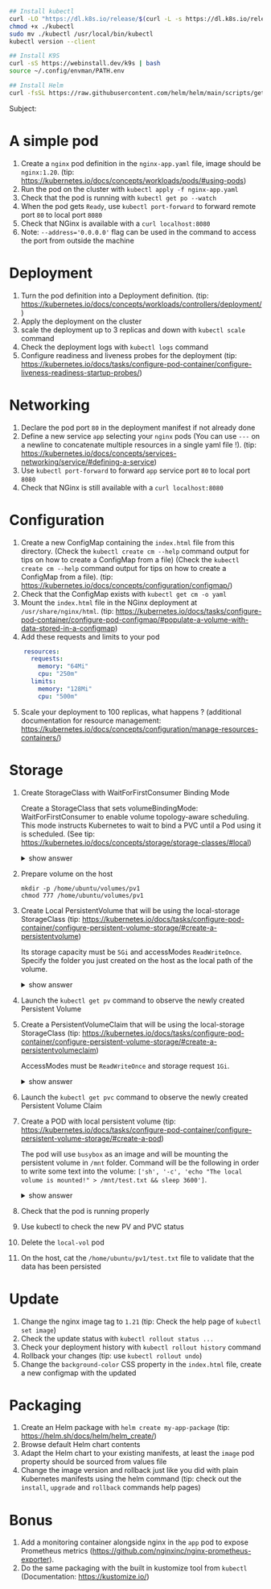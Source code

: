 


```sh

## Install kubectl
curl -LO "https://dl.k8s.io/release/$(curl -L -s https://dl.k8s.io/release/stable.txt)/bin/linux/amd64/kubectl"
chmod +x ./kubectl
sudo mv ./kubectl /usr/local/bin/kubectl
kubectl version --client

## Install K9S
curl -sS https://webinstall.dev/k9s | bash
source ~/.config/envman/PATH.env

## Install Helm
curl -fsSL https://raw.githubusercontent.com/helm/helm/main/scripts/get-helm-3 | bash
```


Subject:


# A simple pod

1. Create a `nginx` pod definition in the `nginx-app.yaml` file, image should be `nginx:1.20`. (tip: https://kubernetes.io/docs/concepts/workloads/pods/#using-pods)
2. Run the pod on the cluster with `kubectl apply -f nginx-app.yaml`
3. Check that the pod is running with `kubectl get po --watch`
4. When the pod gets `Ready`, use `kubectl port-forward` to forward remote port `80` to local port `8080`
5. Check that NGinx is available with a `curl localhost:8080`
6. Note: `--address='0.0.0.0'` flag can be used in the command to access the port from outside the machine

# Deployment

1. Turn the pod definition into a Deployment definition. (tip: https://kubernetes.io/docs/concepts/workloads/controllers/deployment/)
2. Apply the deployment on the cluster
3. scale the deployment up to 3 replicas and down with `kubectl scale` command
4. Check the deployment logs with `kubectl logs` command
5. Configure readiness and liveness probes for the deployment (tip: https://kubernetes.io/docs/tasks/configure-pod-container/configure-liveness-readiness-startup-probes/)

# Networking

1. Declare the pod port `80` in the deployment manifest if not already done
2. Define a new service `app` selecting your `nginx` pods (You can use `---` on a newline to concatenate multiple resources in a single yaml file !). (tip: https://kubernetes.io/docs/concepts/services-networking/service/#defining-a-service)
3. Use `kubectl port-forward` to forward `app` service port `80` to local port `8080`
4. Check that NGinx is still available with a `curl localhost:8080`

# Configuration

1. Create a new ConfigMap containing the `index.html` file from this directory. (Check the `kubectl create cm --help` command output for tips on how to create a ConfigMap from a file) (Check the `kubectl create cm --help` command output for tips on how to create a ConfigMap from a file). (tip: https://kubernetes.io/docs/concepts/configuration/configmap/)
2. Check that the ConfigMap exists with `kubectl get cm -o yaml`
3. Mount the `index.html` file in the NGinx deployment at `/usr/share/nginx/html`. (tip: https://kubernetes.io/docs/tasks/configure-pod-container/configure-pod-configmap/#populate-a-volume-with-data-stored-in-a-configmap)
4. Add these requests and limits to your pod
```yaml
    resources:
      requests:
        memory: "64Mi"
        cpu: "250m"
      limits:
        memory: "128Mi"
        cpu: "500m"
```
5. Scale your deployment to 100 replicas, what happens ? (additional documentation for resource management: https://kubernetes.io/docs/concepts/configuration/manage-resources-containers/)

# Storage

1. Create StorageClass with WaitForFirstConsumer Binding Mode

   Create a StorageClass that sets volumeBindingMode: WaitForFirstConsumer to enable volume topology-aware scheduling. This mode instructs Kubernetes to wait to bind a PVC until a Pod using it is scheduled. (See tip: https://kubernetes.io/docs/concepts/storage/storage-classes/#local)

   <details><summary>show answer</summary>
   <p>
   
   ```
   cat << EOF | kubectl apply -f -
   kind: StorageClass
   apiVersion: storage.k8s.io/v1
   metadata:
     name: local-storage
   provisioner: kubernetes.io/no-provisioner
   volumeBindingMode: WaitForFirstConsumer
   EOF
   ```

    </p>
    </details>

2. Prepare volume on the host
   
   ```
   mkdir -p /home/ubuntu/volumes/pv1
   chmod 777 /home/ubuntu/volumes/pv1
   ```

3. Create Local PersistentVolume that will be using the local-storage StorageClass (tip: https://kubernetes.io/docs/tasks/configure-pod-container/configure-persistent-volume-storage/#create-a-persistentvolume)

   Its storage capacity must be `5Gi` and accessModes `ReadWriteOnce`. Specify the folder you just created on the host as the local path of the volume.

   <details><summary>show answer</summary>
   <p>

   ```
   cat << EOF | kubectl apply -f -
   apiVersion: v1
   kind: PersistentVolume
   metadata:
     name: local-pv
   spec:
     capacity:
       storage: 5Gi
     accessModes:
     - ReadWriteOnce
     storageClassName: local-storage
     local:
       path: /home/ubuntu/volumes/pv1
     nodeAffinity:
       required:
         nodeSelectorTerms:
         - matchExpressions:
           - key: kubernetes.io/hostname
             operator: In
             values:
             - $HOSTNAME
   EOF
   ```

   </p>
   </details>

4. Launch the `kubectl get pv` command to observe the newly created Persistent Volume

5. Create a PersistentVolumeClaim that will be using the local-storage StorageClass (tip: https://kubernetes.io/docs/tasks/configure-pod-container/configure-persistent-volume-storage/#create-a-persistentvolumeclaim)

   AccessModes must be `ReadWriteOnce` and storage request `1Gi`.

   <details><summary>show answer</summary>
   <p>

   ```
   cat << EOF | kubectl apply -f -
   kind: PersistentVolumeClaim
   apiVersion: v1
   metadata:
     name: local-pvc
   spec:
     accessModes:
     - ReadWriteOnce
     storageClassName: local-storage
     resources:
       requests:
         storage: 1Gi
   EOF
   ```

   </p>
   </details>

6. Launch the `kubectl get pvc` command to observe the newly created Persistent Volume Claim

7. Create a POD with local persistent volume (tip: https://kubernetes.io/docs/tasks/configure-pod-container/configure-persistent-volume-storage/#create-a-pod)

   The pod will use `busybox` as an image and will be mounting the persistent volume in `/mnt` folder. Command will be the following in order to write some text into the volume: `['sh', '-c', 'echo "The local volume is mounted!" > /mnt/test.txt && sleep 3600']`.

   <details><summary>show answer</summary>
   <p>

   ```
   cat << EOF | kubectl apply -f -
   apiVersion: v1
   kind: Pod
   metadata:
     name: local-vol
   spec:
     containers:
     - name: app
       image: busybox
       command: ['sh', '-c', 'echo "The local volume is mounted!" > /mnt/test.txt && sleep 3600']
       volumeMounts:
         - name: local-persistent-storage
           mountPath: /mnt
     volumes:
       - name: local-persistent-storage
         persistentVolumeClaim:
           claimName: local-pvc
   EOF
   ```

   </p>
   </details>

5. Check that the pod is running properly 

6. Use kubectl to check the new PV and PVC status

7. Delete the `local-vol` pod

7. On the host, cat the `/home/ubuntu/pv1/test.txt` file to validate that the data has been persisted

# Update

1. Change the nginx image tag to `1.21` (tip: Check the help page of `kubectl set image`)
2. Check the update status with `kubectl rollout status ...`
3. Check your deployment history with `kubectl rollout history` command
4. Rollback your changes (tip: use `kubectl rollout undo`)
5. Change the `background-color` CSS property in the `index.html` file, create a new configmap with the updated

# Packaging

1. Create an Helm package with `helm create my-app-package` (tip: https://helm.sh/docs/helm/helm_create/)
2. Browse default Helm chart contents
3. Adapt the Helm chart to your existing manifests, at least the `image` pod property should be sourced from values file
4. Change the image version and rollback just like you did with plain Kubernetes manifests using the helm command (tip: check out the `install`, `upgrade` and `rollback` commands help pages)


# Bonus

1. Add a monitoring container alongside nginx in the `app` pod to expose Prometheus metrics (https://github.com/nginxinc/nginx-prometheus-exporter).
2. Do the same packaging with the built in kustomize tool from `kubectl` (Documentation: https://kustomize.io/)